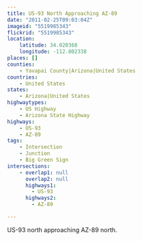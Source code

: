 ```yaml
---
title: US-93 North Approaching AZ-89
date: "2011-02-25T09:03:04Z"
imageid: "5519985343"
flickrid: "5519985343"
location:
    latitude: 34.020368
    longitude: -112.802338
places: []
counties:
    - Yavapai County|Arizona|United States
countries:
    - United States
states:
    - Arizona|United States
highwaytypes:
    - US Highway
    - Arizona State Highway
highways:
    - US-93
    - AZ-89
tags:
    - Intersection
    - Junction
    - Big Green Sign
intersections:
    - overlap1: null
      overlap2: null
      highways1:
        - US-93
      highways2:
        - AZ-89

---
```

US-93 north approaching AZ-89 north.